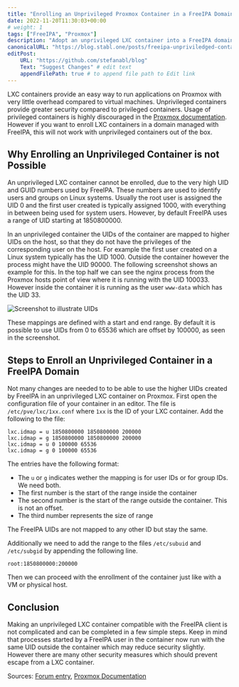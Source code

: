 ```yaml
---
title: "Enrolling an Unprivileged Proxmox Container in a FreeIPA Domain"
date: 2022-11-20T11:30:03+00:00
# weight: 1
tags: ["FreeIPA", "Proxmox"]
description: "Adopt an unprivileged LXC container into a FreeIPA domain for easy management."
canonicalURL: "https://blog.stabl.one/posts/freeipa-unpriviledged-container/"
editPost:
    URL: "https://github.com/stefanabl/blog"
    Text: "Suggest Changes" # edit text
    appendFilePath: true # to append file path to Edit link
---
```

LXC containers provide an easy way to run applications on Proxmox with very little overhead compared to virtual machines.
Unprivileged containers provide greater security compared to privileged containers.
Usage of privileged containers is highly discouraged in the [Proxmox documentation](https://pve.proxmox.com/pve-docs/chapter-pct.html#pct_general).
However if you want to enroll LXC containers in a domain managed with FreeIPA, this will not work with unprivileged containers out of the box.

## Why Enrolling an Unprivileged Container is not Possible

An unprivileged LXC container cannot be enrolled, due to the very high UID and GUID numbers used by FreeIPA.
These numbers are used to identify users and groups on Linux systems.
Usually the root user is assigned the UID 0 and the first user created is typically assigned 1000, with everything in between being used for system users.
However, by default FreeIPA uses a range of UID starting at 1850800000.

<!--(Explain mapping)-->

In an unprivileged container the UIDs of the container are mapped to higher UIDs on the host, so that they do not have the privileges of the corresponding user on the host.
 For example the first user created on a Linux system typically has the UID 1000.
 Outside the container however the process might have the UID 90000.
 The following screenshot shows an example for this.
 In the top half we can see the nginx process from the Proxmox hosts point of view where it is running with the UID 100033.
 However inside the container it is running as the user `www-data` which has the UID 33.

![Screenshot to illustrate UIDs](../../posts/freeipa-unpriviledged-container/htop.jpg)

These mappings are defined with a start and end range.
By default it is possible to use UIDs from 0 to 65536 which are offset by 100000, as seen in the screenshot.

## Steps to Enroll an Unprivileged Container in a FreeIPA Domain

Not many changes are needed to to be able to use the higher UIDs created by FreeIPA in an unprivileged LXC container on Proxmox.
First open the configuration file of your container in an editor.
The file is `/etc/pve/lxc/1xx.conf` where `1xx` is the ID of your LXC container.
Add the following to the file:

```
lxc.idmap = u 1850800000 1850800000 200000 
lxc.idmap = g 1850800000 1850800000 200000 
lxc.idmap = u 0 100000 65536 
lxc.idmap = g 0 100000 65536
```
The entries have the following format:
- The `u` or `g` indicates wether the mapping is for user IDs or for group IDs. We need both.
- The first number is the start of the range inside the container
- The second number is the start of the range outside the container. This is not an offset.
- The third number represents the size of range

The FreeIPA UIDs are not mapped to any other ID but stay the same.

Additionally we need to add the range to the files `/etc/subuid` and `/etc/subgid` by appending the following line.

```
root:1850800000:200000
```

Then we can proceed with the enrollment of the container just like with a VM or physical host.

## Conclusion

Making an unprivileged LXC container compatible with the FreeIPA client is not complicated and can be completed in a few simple steps.
Keep in mind that processes started by a FreeIPA user in the container now run with the same UID outside the container which may reduce security slightly.
However there are many other security measures which should prevent escape from a LXC container.

Sources: [Forum entry](https://forum.proxmox.com/threads/can-i-ask-an-uid-range-not-to-be-mapped-in-an-unprivileged-container.49544/), [Proxmox Documentation](https://pve.proxmox.com/wiki/Unprivileged_LXC_containers)

